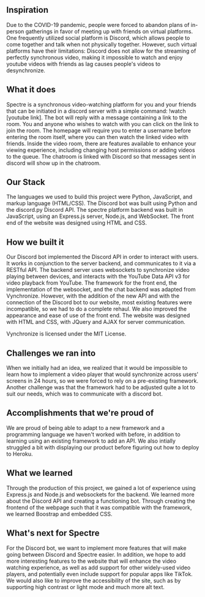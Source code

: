 ## Inspiration
Due to the COVID-19 pandemic, people were forced to abandon plans of in-person gatherings in favor of meeting up with friends on virtual platforms. One frequently utilized social platform is Discord, which allows people to come together and talk when not physically together. However, such virtual platforms have their limitations: Discord does not allow for the streaming of perfectly synchronous video, making it impossible to watch and enjoy youtube videos with friends as lag causes people's videos to desynchronize.

## What it does
Spectre is a synchronous video-watching platform for you and your friends that can be initiated in a discord server with a simple command: !watch [youtube link]. The bot will reply with a message containing a link to the room. You and anyone who wishes to watch with you can click on the link to join the room. The homepage will require you to enter a username before entering the room itself, where you can then watch the linked video with friends. Inside the video room, there are features available to enhance your viewing experience, including changing host permissions or adding videos to the queue. The chatroom is linked with Discord so that messages sent in discord will show up in the chatroom.

## Our Stack
The languages we used to build this project were Python, JavaScript, and markup language (HTML/CSS). The Discord bot was built using Python and the discord.py Discord API. The spectre platform backend was built in JavaScript, using an Express.js server, Node.js, and WebSocket. The front end of the website was designed using HTML and CSS.

## How we built it
Our Discord bot implemented the Discord API in order to interact with users. It works in conjunction to the server backend, and communicates to it via a RESTful API. The backend server uses websockets to synchronize video playing between devices, and interacts with the YouTube Data API v3 for video playback from YouTube. The framework for the front end, the implementation of the websocket, and the chat backend was adapted from Vynchronize. However, with the addition of the new API and with the connection of the Discord bot to our website, most existing features were incompatible, so we had to do a complete rehaul. We also improved the appearance and ease of use of the front end. The website was designed with HTML and CSS, with JQuery and AJAX for server communication.

Vynchronize is licensed under the MIT License.

## Challenges we ran into
When we initially had an idea, we realized that it would be impossible to learn how to implement a video player that would synchronize across users' screens in 24 hours, so we were forced to rely on a pre-existing framework. Another challenge was that the framework had to be adjusted quite a lot to suit our needs, which was to communicate with a discord bot. 

## Accomplishments that we're proud of
We are proud of being able to adapt to a new framework and a programming language we haven't worked with before, in addition to learning using an existing framework to add an API. We also intially struggled a bit with displaying our product before figuring out how to deploy to Heroku.

## What we learned
Through the production of this project, we gained a lot of experience using Express.js and Node.js and websockets for the backend. We learned more about the Discord API and creating a functioning bot. Through creating the frontend of the webpage such that it was compatible with the framework, we learned Boostrap and embedded CSS.

## What's next for Spectre
For the Discord bot, we want to implement more features that will make going between Discord and Spectre easier. In addition, we hope to add more interesting features to the website that will enhance the video watching experience, as well as add support for other widely-used video players, and potentially even include support for popular apps like TikTok. We would also like to improve the accessibility of the site, such as by supporting high contrast or light mode and much more alt text. 
